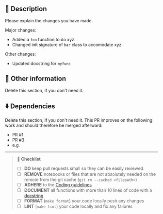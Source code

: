 <!-- Pull request template -->

## 🚀 Description

<!--
Describe the big picture of your changes here to communicate
to the team lead and the rest of your team why they should accept
this pull request. If it fixes a bug or resolves a feature request,
be sure to link to that issue on Trello.
-->

Please explain the changes you have made.

Major changes:

- Added a `foo` function to do xyz.
- Changed init signature of `bar` class to accomodate xyz.

Other changes:

- Updated docstring for `myfunc`

## 🧐 Other information

<!--
If this is a relatively large or complex change,
kick off the discussion by explaining why you
chose the solution you did and what alternatives
you considered, etc.
-->

Delete this section, if you don't need it.

## ⬇️ Dependencies

Delete this section, if you don't need it.
This PR improves on the following work and should therefore be merged afterward:

- PR #1
- PR #3
- e.g.

---

<!--
Please check if your PR fulfills the following requirements.
Put an `x` in the boxes that apply. You can also fill these
out after creating the PR. If you're unsure about any of them,
don't hesitate to ask.
This is a reminder of what we are going to look for  before
merging your code.
-->

> 🚨 **Checklist**
>
> - [ ] **DO** keep pull requests small so they can be easily reviewed.
> - [ ] **REMOVE** notebooks or files that are not absolutely needed on the remote from the git cache (`git rm --cached <filepath>`)
> - [ ] **ADHERE** to the [Coding guidelines](https://google.github.io/styleguide/pyguide.html)
> - [ ] **DOCUMENT** all functions with more than 10 lines of code with a [docstring](https://sphinxcontrib-napoleon.readthedocs.io/en/latest/example_google.html).
> - [ ] **FORMAT** (`make format`) your code locally push any changes
> - [ ] **LINT** (`make lint`) your code locally and fix any failures
